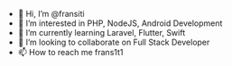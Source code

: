 - 👋 Hi, I’m @fransiti
- 👀 I’m interested in PHP, NodeJS, Android Development
- 🌱 I’m currently learning Laravel, Flutter, Swift
- 💞️ I’m looking to collaborate on Full Stack Developer
- 📫 How to reach me frans1t1

<!---
fransiti/fransiti is a ✨ special ✨ repository because its `README.md` (this file) appears on your GitHub profile.
You can click the Preview link to take a look at your changes.
--->

